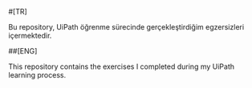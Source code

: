 #[TR]

Bu repository, UiPath öğrenme sürecinde gerçekleştirdiğim egzersizleri içermektedir.

##[ENG]

This repository contains the exercises I completed during my UiPath learning process.
